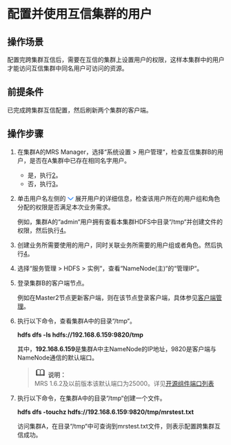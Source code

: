# 配置并使用互信集群的用户<a name="ZH-CN_TOPIC_0060233311"></a>

## 操作场景<a name="zh-cn_topic_0057698453_section8850320164818"></a>

配置完跨集群互信后，需要在互信的集群上设置用户的权限，这样本集群中的用户才能访问互信集群中同名用户可访问的资源。

## 前提条件<a name="zh-cn_topic_0057698453_section26446745164840"></a>

已完成跨集群互信配置，然后刷新两个集群的客户端。

## 操作步骤<a name="zh-cn_topic_0057698453_section26233697164857"></a>

1.  在集群A的MRS Manager，选择“系统设置  \>  用户管理“，检查互信集群B的用户，是否在A集群中已存在相同名字用户。
    -   是，执行[2](#zh-cn_topic_0057698453_li41983597164934)。
    -   否，执行[3](#zh-cn_topic_0057698453_li2925503816508)。

2.  <a name="zh-cn_topic_0057698453_li41983597164934"></a>单击用户名左侧的  ![](figures/icon_mrs_undo.png) 展开用户的详细信息，检查该用户所在的用户组和角色分配的权限是否满足本次业务需求。

    例如，集群A的“admin“用户拥有查看本集群HDFS中目录“/tmp“并创建文件的权限，然后执行[4](#zh-cn_topic_0057698453_li50031114165033)。

3.  <a name="zh-cn_topic_0057698453_li2925503816508"></a>创建业务所需要使用的用户，同时关联业务所需要的用户组或者角色。然后执行[4](#zh-cn_topic_0057698453_li50031114165033)。
4.  <a name="zh-cn_topic_0057698453_li50031114165033"></a>选择“服务管理  \>  HDFS  \>  实例“，查看“NameNode\(主\)“的“管理IP“。
5.  登录集群B的客户端节点。

    例如在Master2节点更新客户端，则在该节点登录客户端，具体参见[客户端管理](客户端管理.md)。

6.  执行以下命令，查看集群A中的目录“/tmp“。

    **hdfs dfs -ls hdfs://192.168.6.159:9820/tmp**

    其中，**192.168.6.159**是集群A中主NameNode的IP地址，9820是客户端与NameNode通信的默认端口。

    >![](public_sys-resources/icon-note.gif) **说明：**   
    >MRS 1.6.2及以前版本该默认端口为25000。详见[开源组件端口列表](开源组件端口列表.md)  

7.  执行以下命令，在集群A中的目录“/tmp“创建一个文件。

    **hdfs dfs -touchz hdfs://192.168.6.159:9820/tmp/mrstest.txt**

    访问集群A，在目录“/tmp“中可查询到mrstest.txt文件，则表示配置跨集群互信成功。



